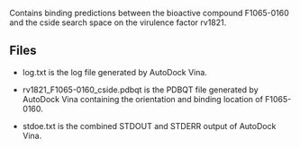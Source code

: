 Contains binding predictions between the bioactive compound F1065-0160 and the cside search space on the virulence factor rv1821.

## Files

- log.txt is the log file generated by AutoDock Vina.

- rv1821_F1065-0160_cside.pdbqt is the PDBQT file generated by AutoDock Vina containing the orientation and binding location of F1065-0160.

- stdoe.txt is the combined STDOUT and STDERR output of AutoDock Vina.

